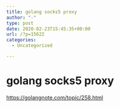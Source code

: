 ```yaml
---
title: golang socks5 proxy
author: "-"
type: post
date: 2020-02-23T15:45:35+00:00
url: /?p=15622
categories:
  - Uncategorized

---
```

# golang socks5 proxy
https://golangnote.com/topic/258.html